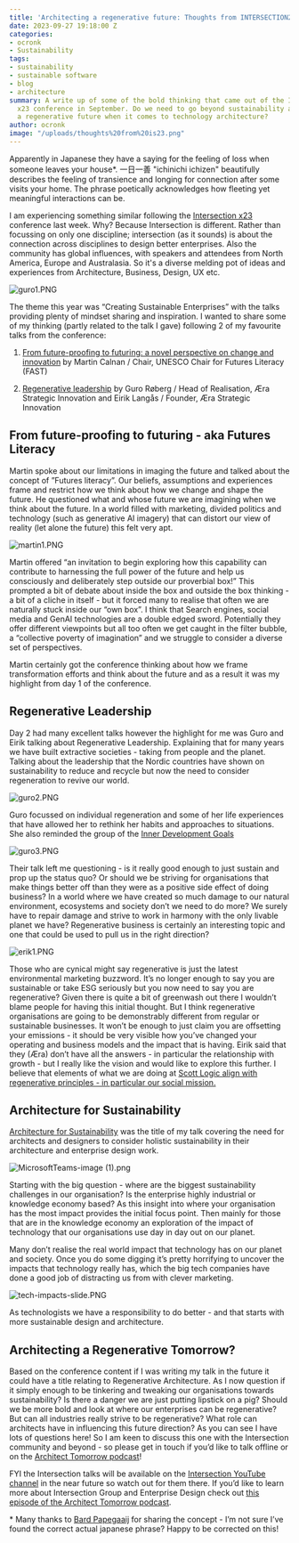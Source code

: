```yaml
---
title: 'Architecting a regenerative future: Thoughts from INTERSECTION23'
date: 2023-09-27 19:18:00 Z
categories:
- ocronk
- Sustainability
tags:
- sustainability
- sustainable software
- blog
- architecture
summary: A write up of some of the bold thinking that came out of the INTERSECTION
  x23 conference in September. Do we need to go beyond sustainability and consider
  a regenerative future when it comes to technology architecture?
author: ocronk
image: "/uploads/thoughts%20from%20is23.png"
---
```


Apparently in Japanese they have a saying for the feeling of loss when someone leaves your house*. 一日一善 "ichinichi ichizen" beautifully describes the feeling of transience and longing for connection after some visits your home. The phrase poetically acknowledges how fleeting yet meaningful interactions can be.

I am experiencing something similar following the [Intersection x23](https://www.intersection.group/events/intersection23) conference last week. Why? Because Intersection is different. Rather than focussing on only one discipline; intersection (as it sounds) is about the connection across disciplines to design better enterprises. Also the community has global influences, with speakers and attendees from North America, Europe and Australasia. So it's a diverse melding pot of ideas and experiences from Architecture, Business, Design, UX etc.

![guro1.PNG](/uploads/guro1.PNG)  
 
The theme this year was “Creating Sustainable Enterprises” with the talks providing plenty of mindset sharing and inspiration. I wanted to share some of my thinking (partly related to the talk I gave) following 2 of my favourite talks from the conference:

1. [From future-proofing to futuring: a novel perspective on change and innovation](https://intersection.group/events/intersection23-martin-calnan-futures-literacy) by Martin Calnan / Chair, UNESCO Chair for Futures Literacy (FAST)

  

2. [Regenerative leadership](https://intersection.group/events/intersection23-guro) by Guro Røberg / Head of Realisation, Æra Strategic Innovation and Eirik Langås / Founder, Æra Strategic Innovation
  
## From future-proofing to futuring - aka Futures Literacy

Martin spoke about our limitations in imaging the future and talked about the concept of ”Futures literacy”. Our beliefs, assumptions and experiences frame and restrict how we think about how we change and shape the future. He questioned what and whose future we are imagining when we think about the future. In a world filled with marketing, divided politics and technology (such as generative AI imagery) that can distort our view of reality (let alone the future) this felt very apt.

![martin1.PNG](/uploads/martin1.PNG)

Martin offered “an invitation to begin exploring how this capability can contribute to harnessing the full power of the future and help us consciously and deliberately step outside our proverbial box!” This prompted a bit of debate about inside the box and outside the box thinking - a bit of a cliche in itself - but it forced many to realise that often we are naturally stuck inside our “own box”. I think that Search engines, social media and GenAI technologies are a double edged sword. Potentially they offer different viewpoints but all too often we get caught in the filter bubble, a “collective poverty of imagination” and we struggle to consider a diverse set of perspectives.

Martin certainly got the conference thinking about how we frame transformation efforts and think about the future and as a result it was my highlight from day 1 of the conference.

## Regenerative Leadership

Day 2 had many excellent talks however the highlight for me was Guro and Eirik talking about Regenerative Leadership. Explaining that for many years we have built extractive societies - taking from people and the planet. Talking about the leadership that the Nordic countries have shown on sustainability to reduce and recycle but now the need to consider regeneration to revive our world.

![guro2.PNG](/uploads/guro2.PNG)

Guro focussed on individual regeneration and some of her life experiences that have allowed her to rethink her habits and approaches to situations. She also reminded the group of the [Inner Development Goals](https://www.innerdevelopmentgoals.org/)

![guro3.PNG](/uploads/guro3.PNG)  

Their talk left me questioning - is it really good enough to just sustain and prop up the status quo? Or should we be striving for organisations that make things better off than they were as a positive side effect of doing business? In a world where we have created so much damage to our natural environment, ecosystems and society don’t we need to do more? We surely have to repair damage and strive to work in harmony with the only livable planet we have? Regenerative business is certainly an interesting topic and one that could be used to pull us in the right direction?

![erik1.PNG](/uploads/erik1.PNG)

Those who are cynical might say regenerative is just the latest environmental marketing buzzword. It’s no longer enough to say you are sustainable or take ESG seriously but you now need to say you are regenerative? Given there is quite a bit of greenwash out there I wouldn’t blame people for having this initial thought. But I think regenerative organisations are going to be demonstrably different from regular or sustainable businesses. It won’t be enough to just claim you are offsetting your emissions - it should be very visible how you’ve changed your operating and business models and the impact that is having. Eirik said that they (Æra) don’t have all the answers - in particular the relationship with growth - but I really like the vision and would like to explore this further. I believe that elements of what we are doing at [Scott Logic align with regenerative principles - in particular our social mission.](https://www.scottlogic.com/who-we-are)

## Architecture for Sustainability

[Architecture for Sustainability](https://intersection.group/events/intersection23-oliver-cronk) was the title of my talk covering the need for architects and designers to consider holistic sustainability in their architecture and enterprise design work.

![MicrosoftTeams-image (1).png](/uploads/MicrosoftTeams-image%20(1).png)

Starting with the big question - where are the biggest sustainability challenges in our organisation? Is the enterprise highly industrial or knowledge economy based? As this insight into where your organisation has the most impact provides the initial focus point. Then mainly for those that are in the knowledge economy an exploration of the impact of technology that our organisations use day in day out on our planet.

Many don’t realise the real world impact that technology has on our planet and society. Once you do some digging it’s pretty horrifying to uncover the impacts that technology really has, which the big tech companies have done a good job of distracting us from with clever marketing.

![tech-impacts-slide.PNG](/uploads/tech-impacts-slide.PNG)

 As technologists we have a responsibility to do better - and that starts with more sustainable design and architecture.  

  

## Architecting a Regenerative Tomorrow?

Based on the conference content if I was writing my talk in the future it could have a title relating to Regenerative Architecture. As I now question if it simply enough to be tinkering and tweaking our organisations towards sustainability? Is there a danger we are just putting lipstick on a pig? Should we be more bold and look at where our enterprises can be regenerative? But can all industries really strive to be regenerative? What role can architects have in influencing this future direction? As you can see I have lots of questions here! So I am keen to discuss this one with the Intersection community and beyond - so please get in touch if you’d like to talk offline or on the [Architect Tomorrow podcast](https://youtube.com/architecttomorrow)!

  
FYI the Intersection talks will be available on the [Intersection YouTube channel](https://www.youtube.com/channel/UCIuyukMcDrPiJHrHCaR694A) in the near future so watch out for them there. If you’d like to learn more about Intersection Group and Enterprise Design check out [this episode of the Architect Tomorrow podcast](https://www.youtube.com/watch?v=jkX15-uBt5I).

\* Many thanks to [Bard Papegaaij](https://www.linkedin.com/in/bardpapegaaij/) for sharing the concept - I’m not sure I’ve found the correct actual japanese phrase? Happy to be corrected on this!
